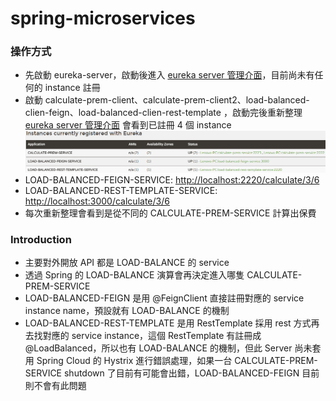 # spring-microservices

### 操作方式
- 先啟動 eureka-server，啟動後進入 [eureka server 管理介面](http://localhost:1111/)，目前尚未有任何的 instance 註冊
- 啟動 calculate-prem-client、calculate-prem-client2、load-balanced-clien-feign、load-balanced-clien-rest-template
 ，啟動完後重新整理 [eureka server 管理介面](http://localhost:1111/) 會看到已註冊 4 個 instance
![](./eureka.jpg)
- LOAD-BALANCED-FEIGN-SERVICE: [http://localhost:2220/calculate/3/6](http://localhost:2220/calculate/3/6)
- LOAD-BALANCED-REST-TEMPLATE-SERVICE: [http://localhost:3000/calculate/3/6](http://localhost:2220/calculate/3/6)
- 每次重新整理會看到是從不同的 CALCULATE-PREM-SERVICE 計算出保費

### Introduction
- 主要對外開放 API 都是 LOAD-BALANCE 的 service
- 透過 Spring 的 LOAD-BALANCE 演算會再決定進入哪隻 CALCULATE-PREM-SERVICE
- LOAD-BALANCED-FEIGN 是用 @FeignClient 直接註冊對應的 service instance name，預設就有 LOAD-BALANCE 的機制
- LOAD-BALANCED-REST-TEMPLATE 是用 RestTemplate 採用 rest 方式再去找對應的 service instance，這個 RestTemplate 有註冊成
 @LoadBalanced，所以也有 LOAD-BALANCE 的機制，但此 Server 尚未套用 Spring Cloud 的 Hystrix 進行錯誤處理，如果一台
 CALCULATE-PREM-SERVICE shutdown 了目前有可能會出錯，LOAD-BALANCED-FEIGN 目前則不會有此問題